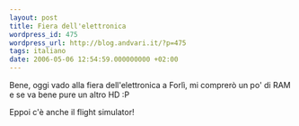 ```yaml
---
layout: post
title: Fiera dell'elettronica
wordpress_id: 475
wordpress_url: http://blog.andvari.it/?p=475
tags: italiano
date: 2006-05-06 12:54:59.000000000 +02:00
---
```

Bene, oggi vado alla fiera dell'elettronica a Forlì, mi comprerò un po' di RAM e se va bene pure un altro HD :P

Eppoi c'è anche il flight simulator!
